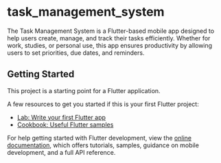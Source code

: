 # task_management_system

The Task Management System is a Flutter-based mobile app designed to help users create, manage, and track their tasks efficiently. Whether for work, studies, or personal use, this app ensures productivity by allowing users to set priorities, due dates, and reminders.

## Getting Started

This project is a starting point for a Flutter application.

A few resources to get you started if this is your first Flutter project:

- [Lab: Write your first Flutter app](https://docs.flutter.dev/get-started/codelab)
- [Cookbook: Useful Flutter samples](https://docs.flutter.dev/cookbook)

For help getting started with Flutter development, view the
[online documentation](https://docs.flutter.dev/), which offers tutorials,
samples, guidance on mobile development, and a full API reference.
